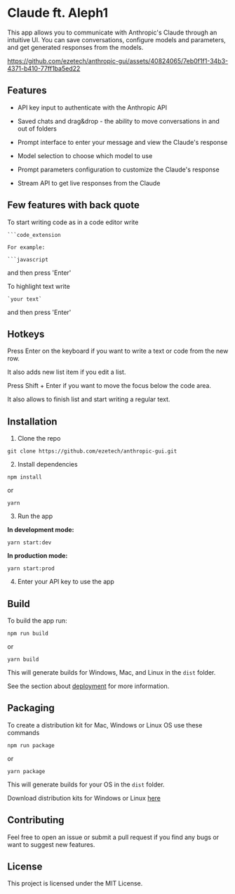 
# Claude ft. Aleph1

This app allows you to communicate with Anthropic's Claude through an intuitive UI. You can save conversations, configure models and parameters, and get generated responses from the models.

https://github.com/ezetech/anthropic-gui/assets/40824065/7eb0f1f1-34b3-4371-b410-77ff1ba5ed22

## Features

- API key input to authenticate with the Anthropic API

- Saved chats and drag&drop - the ability to move conversations in and out of folders

- Prompt interface to enter your message and view the Claude's response

- Model selection to choose which model to use

- Prompt parameters configuration to customize the Claude's response

- Stream API to get live responses from the Claude

## Few features with back quote

To start writing code as in a code editor write

```
```code_extension

For example:

```javascript
```
and then press 'Enter'

To highlight text write

```
`your text`
```
and then press 'Enter'

## Hotkeys

Press Enter on the keyboard if you want to write a text or code from the new row.

It also adds new list item if you edit a list.

Press Shift + Enter if you want to move the focus below the code area.

It also allows to finish list and start writing a regular text.

## Installation

1. Clone the repo

```
git clone https://github.com/ezetech/anthropic-gui.git
```

2. Install dependencies

```
npm install
```

or

```
yarn
```

3. Run the app

**In development mode:**

```
yarn start:dev
```

**In production mode:**

```
yarn start:prod
```

4. Enter your API key to use the app

## Build

To build the app  run:


```
npm run build
```
or
```
yarn build
```


This will generate builds for Windows, Mac, and Linux in the `dist` folder.

See the section about [deployment](https://facebook.github.io/create-react-app/docs/deployment) for more information.


## Packaging

To create a distribution kit for Mac, Windows or Linux OS use these commands

```
npm run package
```

or

```
yarn package
```

This will generate builds for your OS in the `dist` folder.

Download distribution kits for Windows or Linux [here](https://github.com/ezetech/anthropic-gui/releases/tag/release)

## Contributing

Feel free to open an issue or submit a pull request if you find any bugs or want to suggest new features.

## License

This project is licensed under the MIT License.
